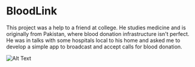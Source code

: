 # BloodLink

This project was a help to a friend at college. He studies medicine and is originally from Pakistan, where blood donation infrastructure isn't perfect. He was in talks with some hospitals local to his home and asked me to develop a simple app to broadcast and accept calls for blood donation.

![Alt Text](https://media.giphy.com/media/l3diTjMJ5J9s9wb04/giphy.gif)


